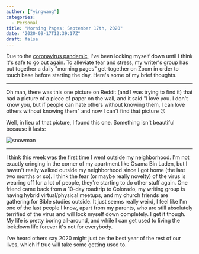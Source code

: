 ```yaml
---
author: ["yingwang"]
categories:
  - Personal
title: "Morning Pages: September 17th, 2020"
date: "2020-09-17T12:39:17Z"
draft: false
---
```


Due to the [coronavirus
pandemic](https://en.wikipedia.org/wiki/2019-20_coronavirus_pandemic), I've been
locking myself down until I think it's safe to go out again. To alleviate fear
and stress, my writer's group has put together a daily "morning pages"
get-together on Zoom in order to touch base before starting the day. Here's some
of my brief thoughts.

---

Oh man, there was this one picture on Reddit (and I was trying to find it) that
had a picture of a piece of paper on the wall, and it said "I love you. I don't
know you, but if people can hate others without knowing them, I can love others
without knowing them" and now I can't find that picture :confused:

Well, in lieu of that picture, I found this one. Something isn't beautiful
because it lasts:

![snowman](/img/posts/2020/09/17/morning_pages.jpg)

---

I think this week was the first time I went outside my neighborhood. I'm not
exactly cringing in the corner of my apartment like Osama Bin Laden, but I
haven't really walked outside my neighborhood since I got home (the last two
months or so). I think the fear (or maybe really novelty) of the virus is
wearing off for a lot of people, they're starting to do other stuff again. One
friend came back from a 10-day roadtrip to Colorado, my writing group is having
hybrid virtual/physical meetups, and my church friends are gathering for Bible
studies outside. It just seems really weird, I feel like I'm one of the last
people I know, apart from my parents, who are still absolutely terrified of the
virus and will lock myself down completely. I get it though. My life is pretty
boring all-around, and while I can get used to living the lockdown life forever
it's not for everybody.

I've heard others say 2020 might just be the best year of the rest of our lives,
which if true will take some getting used to.
